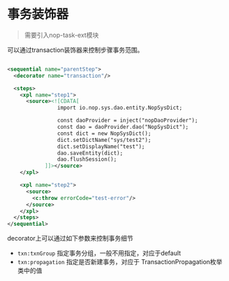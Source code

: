 # 事务装饰器

> 需要引入nop-task-ext模块

可以通过transaction装饰器来控制步骤事务范围。

```xml

<sequential name="parentStep">
  <decorator name="transaction"/>

  <steps>
    <xpl name="step1">
      <source><![CDATA[
                import io.nop.sys.dao.entity.NopSysDict;

                const daoProvider = inject("nopDaoProvider");
                const dao = daoProvider.dao("NopSysDict");
                const dict = new NopSysDict();
                dict.setDictName("sys/test2");
                dict.setDisplayName("test");
                dao.saveEntity(dict);
                dao.flushSession();
            ]]></source>
    </xpl>

    <xpl name="step2">
      <source>
        <c:throw errorCode="test-error"/>
      </source>
    </xpl>
  </steps>
</sequential>
```

decorator上可以通过如下参数来控制事务细节

* `txn:txnGroup` 指定事务分组，一般不用指定，对应于default
* `txn:propagation` 指定是否新建事务，对应于 TransactionPropagation枚举类中的值
